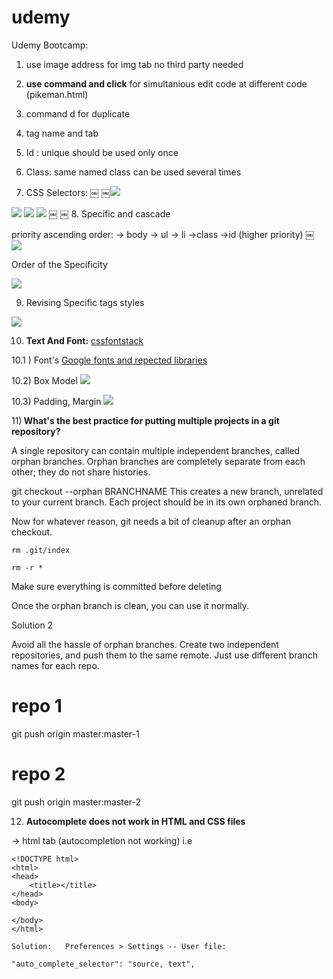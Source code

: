 # udemy


Udemy Bootcamp:

1. use image address for img tab no third party needed
2. <b>use command and click</b> for simultanious edit code at different code (pikeman.html)
3. command d for duplicate
4. tag name and tab 
5. Id : unique should be used only once 
6. Class: same named class  can be used several times  

7. CSS Selectors:
￼
￼<img src="http://res.cloudinary.com/duqwfkttw/image/upload/v1497339031/Screen_Shot_2017-06-12_at_11.46.21_PM_ry8tqt.png">
<img src="http://res.cloudinary.com/duqwfkttw/image/upload/v1497339031/Screen_Shot_2017-06-12_at_11.46.21_PM_ry8tqt.png">
<img src="http://res.cloudinary.com/duqwfkttw/image/upload/v1497339030/Screen_Shot_2017-06-12_at_11.46.04_PM_kh5ias.png">
<img src="http://res.cloudinary.com/duqwfkttw/image/upload/v1497339035/Screen_Shot_2017-06-12_at_11.45.25_PM_vispfg.png">
￼
￼
8. Specific and cascade

priority ascending order:
-> body
-> ul
-> li
->class
->id  (higher priority)
￼
<img src="http://res.cloudinary.com/duqwfkttw/image/upload/v1497339344/Screen_Shot_2017-06-13_at_12.16.38_AM_uj8wew.png">

Order of the Specificity

<img src="http://res.cloudinary.com/duqwfkttw/image/upload/v1497340219/Screen_Shot_2017-06-13_at_12.49.51_AM_tw3a5h.png">

9) Revising Specific tags styles

<img src="http://res.cloudinary.com/duqwfkttw/image/upload/v1497344210/Screen_Shot_2017-06-13_at_1.56.26_AM_wwvqiv.png">

10) <b>Text And Font:</b>
<a href="http://www.cssfontstack.com/">cssfontstack</a>

10.1 )  Font's
<a href="https://fonts.google.com/">Google fonts and repected libraries</a>

  10.2) Box Model
  <img src="http://res.cloudinary.com/duqwfkttw/image/upload/v1497389606/Screen_Shot_2017-06-13_at_2.32.51_PM_wck1dl.png">

  10.3) Padding, Margin
  <img src="http://res.cloudinary.com/duqwfkttw/image/upload/v1497389941/Screen_Shot_2017-06-13_at_2.38.41_PM_jclvkn.png">
  

11)<b> What's the best practice for putting multiple projects in a git repository?</b>

A single repository can contain multiple independent branches, called orphan branches. Orphan branches are completely separate from each other; they do not share histories.

git checkout --orphan BRANCHNAME
This creates a new branch, unrelated to your current branch. Each project should be in its own orphaned branch.

Now for whatever reason, git needs a bit of cleanup after an orphan checkout.
~~~
rm .git/index

rm -r *
~~~
Make sure everything is committed before deleting

Once the orphan branch is clean, you can use it normally.

Solution 2

Avoid all the hassle of orphan branches. Create two independent repositories, and push them to the same remote. Just use different branch names for each repo.

# repo 1
git push origin master:master-1

# repo 2
git push origin master:master-2

12) <b>Autocomplete does not work in HTML and CSS files</b>

-> html tab (autocompletion not working) 
i.e 
~~~
<!DOCTYPE html>
<html>
<head>
	<title></title>
</head>
<body>

</body>
</html>

Solution:   Preferences > Settings -- User file:

"auto_complete_selector": "source, text",

~~~
